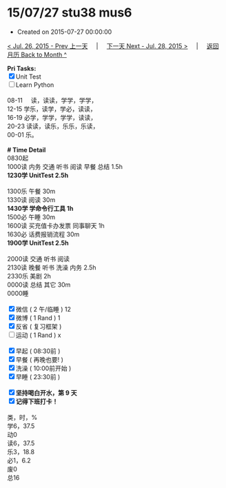 # 15/07/27 stu38 mus6

- Created on 2015-07-27 00:00:00

[< Jul. 26, 2015 - Prev 上一天](/lifelogs/2015/07/d26.md) &nbsp; &nbsp; | &nbsp; &nbsp; [下一天 Next - Jul. 28, 2015 >](/lifelogs/2015/07/d28.md) &nbsp; &nbsp; |  &nbsp; &nbsp; [返回月历 Back to Month ^](/lifelogs/2015/07/index.md)
<br/><div><strong>Pri Tasks:</strong></div><div><input checked="true" type="checkbox"/>Unit Test<br/></div><div><input type="checkbox"/>Learn Python</div><div><div><br clear="none"/></div></div><div>08-11     读，读读，学学，学学， </div><div>12-15 学乐，读学，学必，读读，</div><div>16-19 必学，学学，学学，读读，</div><div>20-23 读读，读乐，乐乐，乐读，</div><div>00-01 乐。</div><div><br/></div><div><b># Time Detail</b></div><div>0830起</div><div>1000读 内务 交通 听书 阅读 早餐 总结 1.5h</div><div><strong>1230学 UnitTest 2.5h</strong></div><div><br/></div><div>1300乐 午餐 30m</div><div>1330读 阅读 30m</div><div><b>1430学 学命令行工具 1h</b></div><div>1500必 午睡 30m</div><div>1600读 买充值卡办发票 同事聊天 1h</div><div>1630必 话费报销流程 30m</div><div><b>1900学 UnitTest 2.5h</b></div><div><br clear="none"/></div><div>2000读 交通 听书 阅读</div><div>2130读 晚餐 听书 洗澡 内务 2.5h</div><div>2330乐 美剧 2h</div><div>0000读 总结 其它 30m</div><div>0000睡</div><div><br/></div><div><input checked="true" type="checkbox"/>微信 ( 2 午/临睡 ) 12</div><div><input checked="true" type="checkbox"/>微博 ( 1 Rand ) 1</div><div><input checked="true" type="checkbox"/>反省 ( 复习框架 ) </div><div><input type="checkbox"/>运动 ( 1 Rand ) x</div><div><br/></div><div><input checked="true" type="checkbox"/>早起 ( 08:30前 ) </div><div><input checked="true" type="checkbox"/>早餐 ( 再晚也要! ) </div><div><input checked="true" type="checkbox"/>洗澡 ( 10:00前开始 ) <br/></div><div><input checked="true" type="checkbox"/>早睡 ( 23:30前 ) </div><div><b><br/></b></div><div><b><input checked="true" type="checkbox"/>坚持喝白开水，第 9 天</b></div><div><b><input checked="true" type="checkbox"/></b><b>记得</b><b>下班打卡！</b></div><div><br clear="none"/></div><div>类，时，%</div><div>学6，37.5</div><div>动0</div><div>读6，37.5</div><div>乐3，18.8<br clear="none"/>必1，6.2</div><div>废0</div><div>总16</div>
